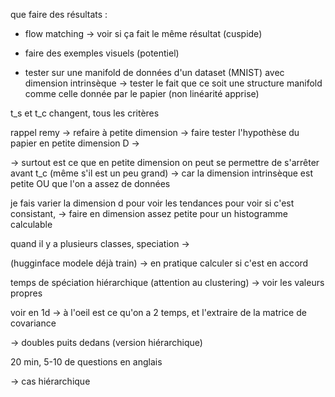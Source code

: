 que faire des résultats : 

- flow matching -> voir si ça fait le même résultat (cuspide)

- faire des exemples visuels (potentiel)

- tester sur une manifold de données d'un dataset (MNIST) avec dimension intrinsèque
-> tester le fait que ce soit une structure manifold comme celle donnée par le papier (non linéarité apprise)

t_s et t_c changent, tous les critères 

rappel remy -> refaire à petite dimension -> faire tester l'hypothèse du papier en petite dimension
D -> 

-> surtout est ce que en petite dimension on peut se permettre de s'arrêter avant t_c (même s'il est un peu grand) -> car la dimension intrinsèque est petite OU que l'on a assez de données



je fais varier la dimension d pour voir les tendances pour voir si c'est consistant,
-> faire en dimension assez petite pour un histogramme calculable


quand il y a plusieurs classes, speciation -> 

(hugginface modele déjà train) -> en pratique calculer si c'est en accord


temps de spéciation hiérarchique (attention au clustering) -> voir les valeurs propres

voir en 1d -> à l'oeil est ce qu'on a 2 temps, et l'extraire de la matrice de covariance

-> doubles puits dedans (version hiérarchique)

20 min, 5-10 de questions
en anglais



-> cas hiérarchique 